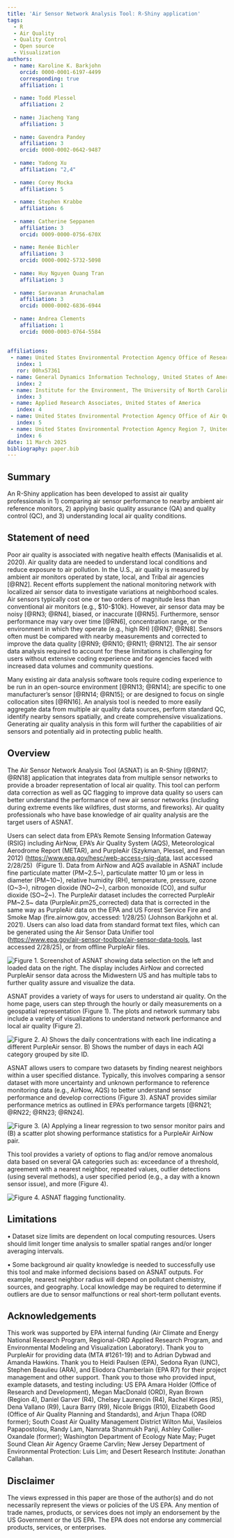 ```yaml
---
title: 'Air Sensor Network Analysis Tool: R-Shiny application'
tags:
  - R
  - Air Quality
  - Quality Control
  - Open source
  - Visualization
authors:
  - name: Karoline K. Barkjohn
    orcid: 0000-0001-6197-4499
    corresponding: true 
    affiliation: 1 
    
  - name: Todd Plessel
    affiliation: 2
    
  - name: Jiacheng Yang
    affiliation: 3
    
  - name: Gavendra Pandey
    affiliation: 3
    orcid: 0000-0002-0642-9487
    
  - name: Yadong Xu
    affiliation: "2,4"
    
  - name: Corey Mocka 
    affiliation: 5
    
  - name: Stephen Krabbe
    affiliation: 6
    
  - name: Catherine Seppanen
    affiliation: 3
    orcid: 0009-0000-0756-670X
    
  - name: Renée Bichler 
    affiliation: 3
    orcid: 0000-0002-5732-5098
    
  - name: Huy Nguyen Quang Tran
    affiliation: 3
    
  - name: Saravanan Arunachalam
    affiliation: 3
    orcid: 0000-0002-6836-6944
    
  - name: Andrea Clements
    affiliation: 1
    orcid: 0000-0003-0764-5584
  
    
affiliations:
 - name: United States Environmental Protection Agency Office of Research and Development, United States of America
   index: 1
   ror: 00hx57361
 - name: General Dynamics Information Technology, United States of America
   index: 2
 - name: Institute for the Environment, The University of North Carolina at Chapel Hill, NC, United States of America
   index: 3
 - name: Applied Research Associates, United States of America
   index: 4
 - name: United States Environmental Protection Agency Office of Air Quality Planning and Standards, United States of America
   index: 5
 - name: United States Environmental Protection Agency Region 7, United States of America
   index: 6
date: 11 March 2025
bibliography: paper.bib
---
```


## Summary

An R-Shiny application has been developed to assist air quality professionals in 1) comparing air sensor performance to nearby ambient air reference monitors, 2) applying basic quality assurance (QA) and quality control (QC), and 3) understanding local air quality conditions.

## Statement of need

Poor air quality is associated with negative health effects (Manisalidis et al. 2020). Air quality data are needed to understand local conditions and reduce exposure to air pollution. In the U.S., air quality is measured by ambient air monitors operated by state, local, and Tribal air agencies [@RN2]. Recent efforts supplement the national monitoring network with localized air sensor data to investigate variations at neighborhood scales. Air sensors typically cost one or two orders of magnitude less than conventional air monitors (e.g., \$10-\$10k). However, air sensor data may be noisy [@RN3; @RN4], biased, or inaccurate [@RN5]. Furthermore, sensor performance may vary over time [@RN6], concentration range, or the environment in which they operate (e.g., high RH) [@RN7; @RN8]. Sensors often must be compared with nearby measurements and corrected to improve the data quality [@RN9; @RN10; @RN11; @RN12]. The air sensor data analysis required to account for these limitations is challenging for users without extensive coding experience and for agencies faced with increased data volumes and community questions.

Many existing air data analysis software tools require coding experience to be run in an open-source environment [@RN13; @RN14]; are specific to one manufacturer’s sensor [@RN14; @RN15]; or are designed to focus on single collocation sites [@RN16]. An analysis tool is needed to more easily aggregate data from multiple air quality data sources, perform standard QC, identify nearby sensors spatially, and create comprehensive visualizations. Generating air quality analysis in this form will further the capabilities of air sensors and potentially aid in protecting public health.

## Overview

The Air Sensor Network Analysis Tool (ASNAT) is an R-Shiny [@RN17; @RN18] application that integrates data from multiple sensor networks to provide a broader representation of local air quality. This tool can perform data correction as well as QC flagging to improve data quality so users can better understand the performance of new air sensor networks (including during extreme events like wildfires, dust storms, and fireworks). Air quality professionals who have base knowledge of air quality analysis are the target users of ASNAT.

Users can select data from EPA’s Remote Sensing Information Gateway (RSIG) including AirNow, EPA’s Air Quality System (AQS), Meteorological Aerodrome Report (METAR), and PurpleAir (Szykman, Plessel, and Freeman 2012) (<https://www.epa.gov/hesc/web-access-rsig-data>, last accessed 2/28/25)  (Figure 1). Data from AirNow and AQS available in ASNAT include fine particulate matter (PM~2.5~), particulate matter 10 µm or less in diameter (PM~10~), relative humidity (RH), temperature, pressure, ozone (O~3~), nitrogen dioxide (NO~2~), carbon monoxide (CO), and sulfur dioxide (SO~2~). The PurpleAir dataset includes the corrected PurpleAir PM~2.5~ data (PurpleAir.pm25_corrected) data that is corrected in the same way as PurpleAir data on the EPA and US Forest Service Fire and Smoke Map (fire.airnow.gov, accessed: 1/28/25) (Johnson Barkjohn et al. 2021). Users can also load data from standard format text files, which can be generated using the Air Sensor Data Unifier tool (<https://www.epa.gov/air-sensor-toolbox/air-sensor-data-tools>, last accessed 2/28/25), or from offline PurpleAir files.

![Figure 1. Screenshot of ASNAT showing data selection on the left and loaded data on the right. The display includes AirNow and corrected PurpleAir sensor data across the Midwestern US and has multiple tabs to further quality assure and visualize the data.](Figure1.png)

ASNAT provides a variety of ways for users to understand air quality. On the home page, users can step through the hourly or daily measurements on a geospatial representation (Figure 1). The plots and network summary tabs include a variety of visualizations to understand network performance and local air quality (Figure 2).

![Figure 2. A) Shows the daily concentrations with each line indicating a different PurpleAir sensor. B) Shows the number of days in each AQI category grouped by site ID.](Figure2.png)

ASNAT allows users to compare two datasets by finding nearest neighbors within a user specified distance. Typically, this involves comparing a sensor dataset with more uncertainty and unknown performance to reference monitoring data (e.g., AirNow, AQS) to better understand sensor performance and develop corrections (Figure 3). ASNAT provides similar performance metrics as outlined in EPA’s performance targets [@RN21; @RN22; @RN23; @RN24].

![Figure 3. (A) Applying a linear regression to two sensor monitor pairs and (B) a scatter plot showing performance statistics for a PurpleAir AirNow pair.](Figure3.png)

This tool provides a variety of options to flag and/or remove anomalous data based on several QA categories such as: exceedance of a threshold, agreement with a nearest neighbor, repeated values, outlier detections (using several methods), a user specified period (e.g., a day with a known sensor issue), and more (Figure 4).

![Figure 4. ASNAT flagging functionality.](Figure4.png)

## Limitations

• Dataset size limits are dependent on local computing resources. Users should limit longer time analysis to smaller spatial ranges and/or longer averaging intervals.

• Some background air quality knowledge is needed to successfully use this tool and make informed decisions based on ASNAT outputs. For example, nearest neighbor radius will depend on pollutant chemistry, sources, and geography. Local knowledge may be required to determine if outliers are due to sensor malfunctions or real short-term pollutant events.

## Acknowledgements

This work was supported by EPA internal funding (Air Climate and Energy National Research Program, Regional-ORD Applied Research Program, and Environmental Modeling and Visualization Laboratory). Thank you to PurpleAir for providing data (MTA #1261-19) and to Adrian Dybwad and Amanda Hawkins. Thank you to Heidi Paulsen (EPA), Sedona Ryan (UNC), Stephen Beaulieu (ARA), and Eliodora Chamberlain (EPA R7) for their project management and other support. Thank you to those who provided input, example datasets, and testing including: US EPA Amara Holder (Office of Research and Development), Megan MacDonald (ORD), Ryan Brown (Region 4), Daniel Garver (R4), Chelsey Laurencin (R4), Rachel Kirpes (R5), Dena Vallano (R9), Laura Barry (R9), Nicole Briggs (R10), Elizabeth Good (Office of Air Quality Planning and Standards), and Arjun Thapa (ORD former); South Coast Air Quality Management District Wilton Mui, Vasileios Papapostolou, Randy Lam, Namrata Shanmukh Panji, Ashley Collier-Oxandale (former); Washington Department of Ecology Nate May; Puget Sound Clean Air Agency Graeme Carvlin; New Jersey Department of Environmental Protection: Luis Lim; and Desert Research Institute: Jonathan Callahan.

## **Disclaimer**

The views expressed in this paper are those of the author(s) and do not necessarily represent the views or policies of the US EPA. Any mention of trade names, products, or services does not imply an endorsement by the US Government or the US EPA. The EPA does not endorse any commercial products, services, or enterprises.
